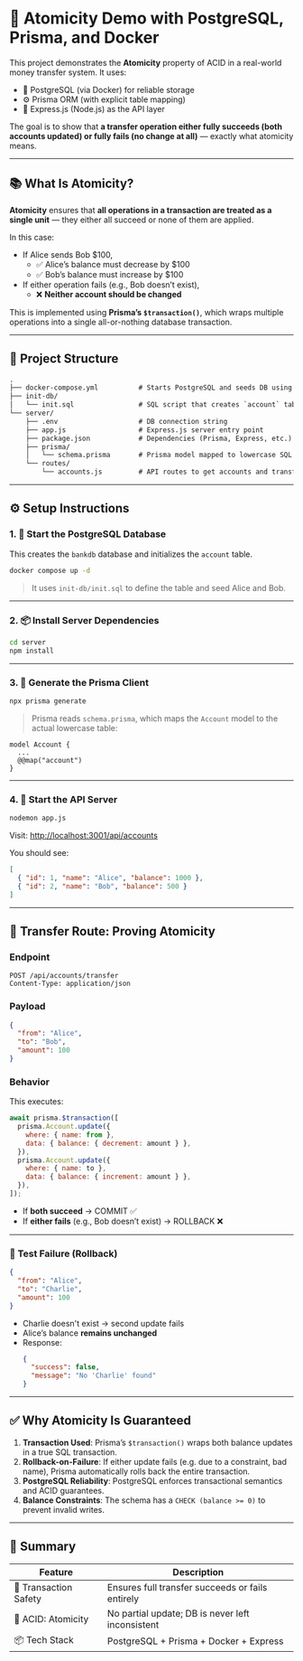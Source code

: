 # 💾 Atomicity Demo with PostgreSQL, Prisma, and Docker

This project demonstrates the **Atomicity** property of ACID in a real-world money transfer system. It uses:

- 🐘 PostgreSQL (via Docker) for reliable storage
- ⚙️ Prisma ORM (with explicit table mapping)
- 🚀 Express.js (Node.js) as the API layer

The goal is to show that **a transfer operation either fully succeeds (both accounts updated) or fully fails (no change at all)** — exactly what atomicity means.

---

## 📚 What Is Atomicity?

**Atomicity** ensures that **all operations in a transaction are treated as a single unit** — they either all succeed or none of them are applied.

In this case:

- If Alice sends Bob $100,
  - ✅ Alice’s balance must decrease by $100
  - ✅ Bob’s balance must increase by $100
- If either operation fails (e.g., Bob doesn’t exist),
  - ❌ **Neither account should be changed**

This is implemented using **Prisma’s `$transaction()`**, which wraps multiple operations into a single all-or-nothing database transaction.

---

## 📁 Project Structure

```txt
.
├── docker-compose.yml          # Starts PostgreSQL and seeds DB using init.sql
├── init-db/
│   └── init.sql                # SQL script that creates `account` table and seeds Alice & Bob
└── server/
    ├── .env                    # DB connection string
    ├── app.js                  # Express.js server entry point
    ├── package.json            # Dependencies (Prisma, Express, etc.)
    ├── prisma/
    │   └── schema.prisma       # Prisma model mapped to lowercase SQL table
    └── routes/
        └── accounts.js         # API routes to get accounts and transfer money
```

---

## ⚙️ Setup Instructions

### 1. 🐳 Start the PostgreSQL Database

This creates the `bankdb` database and initializes the `account` table.

```bash
docker compose up -d
```

> It uses `init-db/init.sql` to define the table and seed Alice and Bob.

---

### 2. 📦 Install Server Dependencies

```bash
cd server
npm install
```

---

### 3. 🔧 Generate the Prisma Client

```bash
npx prisma generate
```

> Prisma reads `schema.prisma`, which maps the `Account` model to the actual lowercase table:

```prisma
model Account {
  ...
  @@map("account")
}
```

---

### 4. 🚀 Start the API Server

```bash
nodemon app.js
```

Visit: [http://localhost:3001/api/accounts](http://localhost:3001/api/accounts)

You should see:

```json
[
  { "id": 1, "name": "Alice", "balance": 1000 },
  { "id": 2, "name": "Bob", "balance": 500 }
]
```

---

## 🔁 Transfer Route: Proving Atomicity

### Endpoint

```
POST /api/accounts/transfer
Content-Type: application/json
```

### Payload

```json
{
  "from": "Alice",
  "to": "Bob",
  "amount": 100
}
```

### Behavior

This executes:

```js
await prisma.$transaction([
  prisma.Account.update({
    where: { name: from },
    data: { balance: { decrement: amount } },
  }),
  prisma.Account.update({
    where: { name: to },
    data: { balance: { increment: amount } },
  }),
]);
```

- If **both succeed** → COMMIT ✅
- If **either fails** (e.g., Bob doesn’t exist) → ROLLBACK ❌

---

### 🔬 Test Failure (Rollback)

```json
{
  "from": "Alice",
  "to": "Charlie",
  "amount": 100
}
```

- Charlie doesn't exist → second update fails
- Alice’s balance **remains unchanged**
- Response:
  ```json
  {
    "success": false,
    "message": "No 'Charlie' found"
  }
  ```

---

## ✅ Why Atomicity Is Guaranteed

1. **Transaction Used**: Prisma’s `$transaction()` wraps both balance updates in a true SQL transaction.
2. **Rollback-on-Failure**: If either update fails (e.g. due to a constraint, bad name), Prisma automatically rolls back the entire transaction.
3. **PostgreSQL Reliability**: PostgreSQL enforces transactional semantics and ACID guarantees.
4. **Balance Constraints**: The schema has a `CHECK (balance >= 0)` to prevent invalid writes.

---

## 🧠 Summary

| Feature               | Description                                      |
| --------------------- | ------------------------------------------------ |
| 🔄 Transaction Safety | Ensures full transfer succeeds or fails entirely |
| 🔐 ACID: Atomicity    | No partial update; DB is never left inconsistent |
| 📦 Tech Stack         | PostgreSQL + Prisma + Docker + Express           |
